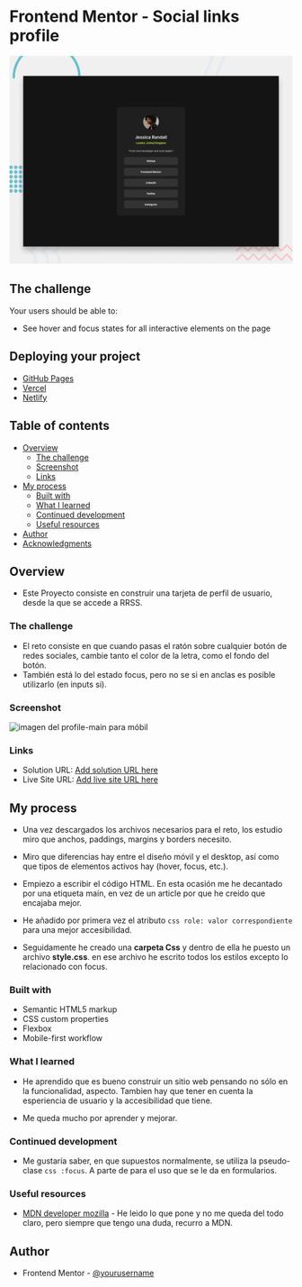 # Frontend Mentor - Social links profile

![Design preview for the Social links profile coding challenge](./preview.jpg)

## The challenge

Your users should be able to: 

- See hover and focus states for all interactive elements on the page

## Deploying your project

- [GitHub Pages](https://pages.github.com/)
- [Vercel](https://vercel.com/)
- [Netlify](https://www.netlify.com/)



## Table of contents

- [Overview](#overview)
  - [The challenge](#the-challenge)
  - [Screenshot](#screenshot)
  - [Links](#links)
- [My process](#my-process)
  - [Built with](#built-with)
  - [What I learned](#what-i-learned)
  - [Continued development](#continued-development)
  - [Useful resources](#useful-resources)
- [Author](#author)
- [Acknowledgments](#acknowledgments)



## Overview
- Este Proyecto consiste en construir una tarjeta de perfil de usuario, desde la que se accede a RRSS. 

### The challenge

- El reto consiste en que cuando pasas el ratón sobre cualquier botón de redes sociales, cambie tanto el color de la letra, como el fondo del botón.
- También está lo del estado focus, pero no se si en anclas es posible utilizarlo (en inputs si).

### Screenshot

![imagen del profile-main para móbil](./assets/images/profile-main-mobile.png.jpg)

### Links

- Solution URL: [Add solution URL here](https://github.com/juan-mentor/social-links-profile-main.git)
- Live Site URL: [Add live site URL here](https://juan-mentor.github.io/social-links-profile-main/)

## My process
- Una vez descargados los archivos necesarios para el reto, los estudio miro que anchos, paddings, margins y borders necesito.

- Miro que diferencias hay entre el diseño móvil y el desktop, así como que tipos de elementos activos hay (hover, focus, etc.).

- Empiezo a escribir el código HTML. En esta ocasión me he decantado por una etiqueta maín, en vez de un article
por que he creido que encajaba mejor.

- He añadido por primera vez el atributo `css role: valor correspondiente` para una mejor accesibilidad.

- Seguidamente he creado una **carpeta Css** y dentro de ella he puesto un archivo **style.css**. en ese archivo he escrito todos los estilos excepto lo relacionado con focus.

### Built with

- Semantic HTML5 markup
- CSS custom properties
- Flexbox
- Mobile-first workflow

### What I learned

- He aprendido que es bueno construir un sitio web pensando no sólo en la funcionalidad, aspecto. Tambien hay que tener en cuenta la esperiencia de usuario y la accesibilidad que tiene.

- Me queda mucho por aprender y mejorar.

### Continued development

- Me gustaría saber, en que supuestos normalmente, se utiliza la pseudo-clase `css :focus`. A parte de para el uso que se le da en formularios.

### Useful resources

- [MDN developer mozilla](https://developer.mozilla.org/es/docs/Web/CSS/:focus) - He leido lo que pone y no me queda del todo claro, pero siempre que tengo una duda, recurro a MDN.

## Author

- Frontend Mentor - [@yourusername](https://www.frontendmentor.io/profile/juan-mentor)
